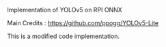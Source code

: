Implementation of YOLOv5 on RPI ONNX

Main Credits : https://github.com/ppogg/YOLOv5-Lite

This is a modified code implementation.
